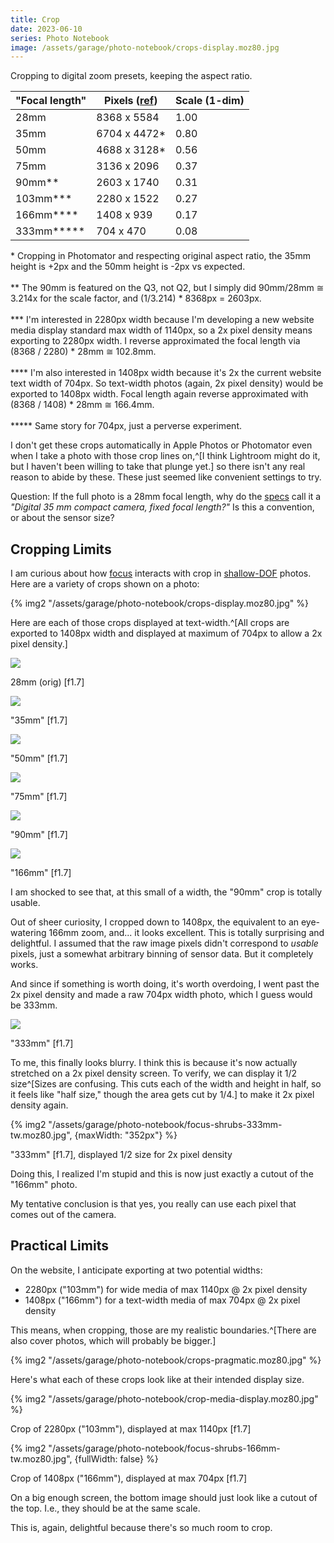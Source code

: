 ```yaml
---
title: Crop
date: 2023-06-10
series: Photo Notebook
image: /assets/garage/photo-notebook/crops-display.moz80.jpg
---
```


Cropping to digital zoom presets, keeping the aspect ratio.

"Focal length" | Pixels ([ref](https://leica-camera.com/en-int/photography/cameras/q/q2-black/technical-specification)) | Scale (1-dim)
--- | --- | ---
28mm | 8368 x 5584 | 1.00
35mm | 6704 x 4472* | 0.80
50mm | 4688 x 3128* | 0.56
75mm | 3136 x 2096 | 0.37
90mm** | 2603 x 1740 | 0.31
103mm*** | 2280 x 1522 | 0.27
166mm**** | 1408 x 939 | 0.17
333mm***** | 704 x 470 | 0.08

<p class="figcaption" style="text-align: left;">* Cropping in Photomator and respecting original aspect ratio, the 35mm height is +2px and the 50mm height is -2px vs expected.
<br/><br/>
** The 90mm is featured on the Q3, not Q2, but I simply did 90mm/28mm &cong; 3.214x for the scale factor, and (1/3.214) * 8368px = 2603px.
<br/><br/>
*** I'm interested in 2280px width because I'm developing a new website media display standard max width of 1140px, so a 2x pixel density means exporting to 2280px width. I reverse approximated the focal length via (8368 / 2280) * 28mm &cong; 102.8mm.
<br/><br/>
**** I'm also interested in 1408px width because it's 2x the current website text width of 704px. So text-width photos (again, 2x pixel density) would be exported to 1408px width. Focal length again reverse approximated with (8368 / 1408) * 28mm &cong; 166.4mm.
<br/><br/>
***** Same story for 704px, just a perverse experiment.</p>

I don't get these crops automatically in Apple Photos or Photomator even when I take a photo with those crop lines on,^[I think Lightroom might do it, but I haven't been willing to take that plunge yet.] so there isn't any real reason to abide by these. These just seemed like convenient settings to try.

Question: If the full photo is a 28mm focal length, why do the [specs](https://leica-camera.com/en-int/photography/cameras/q/q2-black/technical-specification) call it a _"Digital 35 mm compact camera, fixed focal length?"_ Is this a convention, or about the sensor size?

## Cropping Limits

I am curious about how [focus](/garage/photo-focus/) interacts with crop in [shallow-DOF](/garage/photo-aperture/) photos. Here are a variety of crops shown on a photo:

{% img2 "/assets/garage/photo-notebook/crops-display.moz80.jpg" %}

Here are each of those crops displayed at text-width.^[All crops are exported to 1408px width and displayed at maximum of 704px to allow a 2x pixel density.]

![](/assets/garage/photo-notebook/focus-shrubs-28mm-tw.moz80.jpg)

<p class="figcaption">28mm (orig) [f1.7]</p>

![](/assets/garage/photo-notebook/focus-shrubs-35mm-tw.moz80.jpg)

<p class="figcaption">"35mm" [f1.7]</p>

![](/assets/garage/photo-notebook/focus-shrubs-50mm-tw.moz80.jpg)

<p class="figcaption">"50mm" [f1.7]</p>

![](/assets/garage/photo-notebook/focus-shrubs-75mm-tw.moz80.jpg)

<p class="figcaption">"75mm" [f1.7]</p>

![](/assets/garage/photo-notebook/focus-shrubs-90mm-tw.moz80.jpg)

<p class="figcaption">"90mm" [f1.7]</p>

![](/assets/garage/photo-notebook/focus-shrubs-166mm-tw.moz80.jpg)

<p class="figcaption">"166mm" [f1.7]</p>

I am shocked to see that, at this small of a width, the "90mm" crop is totally usable.

Out of sheer curiosity, I cropped down to 1408px, the equivalent to an eye-watering 166mm zoom, and... it looks excellent. This is totally surprising and delightful. I assumed that the raw image pixels didn't correspond to _usable_ pixels, just a somewhat arbitrary binning of sensor data. But it completely works.

And since if something is worth doing, it's worth overdoing, I went past the 2x pixel density and made a raw 704px width photo, which I guess would be 333mm.

![](/assets/garage/photo-notebook/focus-shrubs-333mm-tw.moz80.jpg)

<p class="figcaption">"333mm" [f1.7]</p>

To me, this finally looks blurry. I think this is because it's now actually stretched on a 2x pixel density screen. To verify, we can display it 1/2 size^[Sizes are confusing. This cuts each of the width and height in half, so it feels like "half size," though the area gets cut by 1/4.] to make it 2x pixel density again.

{% img2 "/assets/garage/photo-notebook/focus-shrubs-333mm-tw.moz80.jpg", {maxWidth: "352px"} %}

<p class="figcaption">"333mm" [f1.7], displayed 1/2 size for 2x pixel density</p>

Doing this, I realized I'm stupid and this is now just exactly a cutout of the "166mm" photo.

My tentative conclusion is that yes, you really can use each pixel that comes out of the camera.

## Practical Limits

On the website, I anticipate exporting at two potential widths:

- 2280px ("103mm") for wide media of max 1140px @ 2x pixel density
- 1408px ("166mm") for a text-width media of max 704px @ 2x pixel density

This means, when cropping, those are my realistic boundaries.^[There are also cover photos, which will probably be bigger.]

{% img2 "/assets/garage/photo-notebook/crops-pragmatic.moz80.jpg" %}

Here's what each of these crops look like at their intended display size.

{% img2 "/assets/garage/photo-notebook/crop-media-display.moz80.jpg" %}

<p class="figcaption">Crop of 2280px ("103mm"), displayed at max 1140px [f1.7]</p>

{% img2 "/assets/garage/photo-notebook/focus-shrubs-166mm-tw.moz80.jpg", {fullWidth: false} %}

<p class="figcaption">Crop of 1408px ("166mm"), displayed at max 704px [f1.7]</p>

On a big enough screen, the bottom image should just look like a cutout of the top. I.e., they should be at the same scale.

This is, again, delightful because there's so much room to crop.
